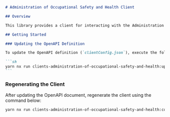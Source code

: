 ````markdown
# Administration of Occupational Safety and Health Client

## Overview

This library provides a client for interacting with the Administration of Occupational Safety and Health's API. The client is auto-generated from the openAPI document provided by the Administration of Occupational Safety and Health.

## Getting Started

### Updating the OpenAPI Definition

To update the OpenAPI definition (`clientConfig.json`), execute the following command:

```sh
yarn nx run clients-administration-of-occupational-safety-and-health:update-openapi-document
```
````

### Regenerating the Client

After updating the OpenAPI document, regenerate the client using the command below:

```sh
yarn nx run clients-administration-of-occupational-safety-and-health:codegen/backend-client
```

```

```
